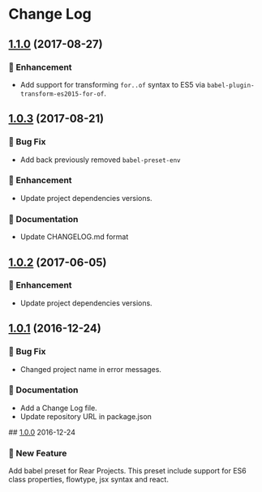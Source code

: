 # Change Log

## [1.1.0] (2017-08-27)

### :rocket: Enhancement

* Add support for transforming `for..of` syntax to ES5 via
  `babel-plugin-transform-es2015-for-of`.

## [1.0.3] (2017-08-21)

### :bug: Bug Fix

* Add back previously removed `babel-preset-env`

### :rocket: Enhancement

* Update project dependencies versions.

### :memo: Documentation

* Update CHANGELOG.md format

## [1.0.2] (2017-06-05)

### :rocket: Enhancement

* Update project dependencies versions.

## [1.0.1] (2016-12-24)

### :bug: Bug Fix

* Changed project name in error messages.

### :memo: Documentation

* Add a Change Log file.
* Update repository URL in package.json

## [1.0.0] 2016-12-24

### :rocket: New Feature

Add babel preset for Rear Projects. This preset include support for ES6 class 
properties, flowtype, jsx syntax and react.


[1.1.0]: https://github.com/rearjs/babel-preset-rear/compare/1.0.3...1.1.0
[1.0.3]: https://github.com/rearjs/babel-preset-rear/compare/1.0.2...1.0.3
[1.0.2]: https://github.com/rearjs/babel-preset-rear/compare/1.0.1...1.0.2
[1.0.1]: https://github.com/rearjs/babel-preset-rear/compare/1.0.0...1.0.1
[1.0.0]: https://github.com/rearjs/babel-preset-rear/tree/1.0.0